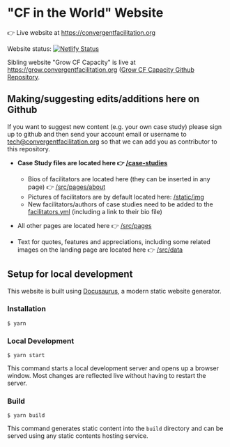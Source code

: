 # "CF in the World" Website

:point_right: Live website at https://convergentfacilitation.org

Website status: [![Netlify Status](https://api.netlify.com/api/v1/badges/58a260b6-451e-425f-a42f-a08951756413/deploy-status)](https://app.netlify.com/sites/convergentfacilitation/deploys)

Sibling website "Grow CF Capacity" is live at https://grow.convergentfacilitation.org ([Grow CF Capacity Github Repository](https://github.com/Convergent-Facilitation/cf-website-learning-community).

## Making/suggesting edits/additions here on Github

If you want to suggest new content (e.g. your own case study) please sign up to github and then send your account email or username to tech@convergentfacilitation.org so that we can add you as contributor to this repository.

- **Case Study files are located here :point_right: [/case-studies](https://github.com/Convergent-Facilitation/convergentfacilitation.org/tree/main/case-studies)**
  - Bios of facilitators are located here (they can be inserted in any page) :point_right: [/src/pages/about](https://github.com/Convergent-Facilitation/convergentfacilitation.org/tree/main/src/pages/about)
  - Pictures of facilitators are by default located here: [/static/img](https://github.com/Convergent-Facilitation/convergentfacilitation.org/tree/main/static/img)
  - New facilitators/authors of case studies need to be added to the [facilitators.yml](https://github.com/Convergent-Facilitation/convergentfacilitation.org/blob/main/facilitators.yml) (including a link to their bio file)

- All other pages are located here :point_right: [/src/pages](https://github.com/Convergent-Facilitation/convergentfacilitation.org/tree/main/src/pages)
- Text for quotes, features and appreciations, including some related images on the landing page are located here :point_right: [/src/data](https://github.com/Convergent-Facilitation/convergentfacilitation.org/tree/main/src/data)


## Setup for local development
This website is built using [Docusaurus](https://docusaurus.io/), a modern static website generator.

### Installation

```
$ yarn
```

### Local Development

```
$ yarn start
```

This command starts a local development server and opens up a browser window. Most changes are reflected live without having to restart the server.

### Build

```
$ yarn build
```

This command generates static content into the `build` directory and can be served using any static contents hosting service.

